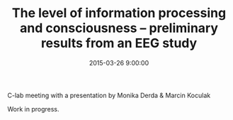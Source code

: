 ﻿---
layout: post
title:  "The level of information processing and consciousness – preliminary results from an EEG study"
date:   2015-03-26 9:00:00
image: /images/4.jpg
---

C-lab meeting with a presentation by Monika Derda & Marcin Koculak

Work in progress.
